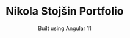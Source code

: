 <div align="center">
  <h1>Nikola Stojšin Portfolio</h1>
  <p>
    Built using Angular 11
  </p>
</div></br></br>
